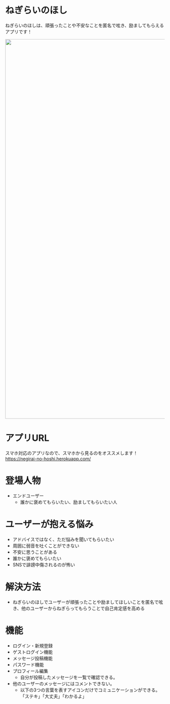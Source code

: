 # ねぎらいのほし
ねぎらいのほしは、頑張ったことや不安なことを匿名で呟き、励ましてもらえるアプリです！

<img src="https://user-images.githubusercontent.com/84692432/141401170-4cbd5ea1-0562-41b4-8b71-91e7142fde82.png" width="1200px" >


# アプリURL
スマホ対応のアプリなので、スマホから見るのをオススメします！<br>
https://negirai-no-hoshi.herokuapp.com/


# 登場人物

* エンドユーザー
  - 誰かに褒めてもらいたい、励ましてもらいたい人

# ユーザーが抱える悩み

* アドバイスではなく、ただ悩みを聞いてもらいたい
* 周囲に弱音を吐くことができない
* 不安に思うことがある
* 誰かに褒めてもらいたい
* SNSで誹謗中傷されるのが怖い

# 解決方法
* ねぎらいのほしでユーザーが頑張ったことや励ましてほしいことを匿名で呟き、他のユーザーからねぎらってもらうことで自己肯定感を高める

# 機能
* ログイン・新規登録
* ゲストログイン機能
* メッセージ投稿機能
* パスワード機能
* プロフィール編集
  * 自分が投稿したメッセージを一覧で確認できる。
* 他のユーザーのメッセージにはコメントできない。
  * 以下の3つの言葉を表すアイコンだけでコミュニケーションができる。<br>
    「ステキ」「大丈夫」「わかるよ」


